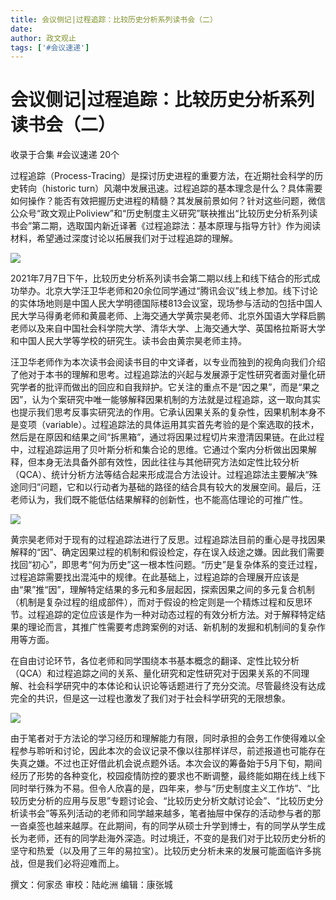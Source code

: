 ```yaml
---
title: 会议侧记|过程追踪：比较历史分析系列读书会（二）
date: 
author: 政文观止
tags: ['#会议速递']
---
```

# 会议侧记|过程追踪：比较历史分析系列读书会（二）


收录于合集 #会议速递 20个

过程追踪（Process-Tracing）是探讨历史进程的重要方法，在近期社会科学的历史转向（historic
turn）风潮中发展迅速。过程追踪的基本理念是什么？具体需要如何操作？能否有效把握历史进程的精髓？其发展前景如何？针对这些问题，微信公众号“政文观止Poliview”和“历史制度主义研究”联袂推出“比较历史分析系列读书会”第二期，选取国内新近译著《过程追踪法：基本原理与指导方针》作为阅读材料，希望通过深度讨论以拓展我们对于过程追踪的理解。

![](/images/88/2.png)

2021年7月7日下午，比较历史分析系列读书会第二期以线上和线下结合的形式成功举办。北京大学汪卫华老师和20余位同学通过“腾讯会议”线上参加。线下讨论的实体场地则是中国人民大学明德国际楼813会议室，现场参与活动的包括中国人民大学马得勇老师和黄晨老师、上海交通大学黄宗昊老师、北京外国语大学释启鹏老师以及来自中国社会科学院大学、清华大学、上海交通大学、英国格拉斯哥大学和中国人民大学等学校的研究生。读书会由黄宗昊老师主持。  

  

汪卫华老师作为本次读书会阅读书目的中文译者，以专业而独到的视角向我们介绍了他对于本书的理解和思考。过程追踪法的兴起与发展源于定性研究者面对量化研究学者的批评而做出的回应和自我辩护。它关注的重点不是“因之果”，而是“果之因”，认为个案研究中唯一能够解释因果机制的方法就是过程追踪，这一取向其实也提示我们思考反事实研究法的作用。它承认因果关系的复杂性，因果机制本身不是变项（variable）。过程追踪法的具体运用其实首先考验的是个案选取的技术，然后是在原因和结果之间“拆黑箱”，通过将因果过程切片来澄清因果链。在此过程中，过程追踪运用了贝叶斯分析和集合论的思维。它通过个案内分析做出因果解释，但本身无法具备外部有效性，因此往往与其他研究方法如定性比较分析（QCA）、统计分析方法等结合起来形成混合方法设计。过程追踪法主要解决“殊途同归”问题，它和以行动者为基础的路径的结合具有较大的发展空间。最后，汪老师认为，我们既不能低估结果解释的创新性，也不能高估理论的可推广性。

![](/images/88/3.jpeg)

黄宗昊老师对于现有的过程追踪法进行了反思。过程追踪法目前的重心是寻找因果解释的“因”、确定因果过程的机制和假设检定，存在误入歧途之嫌。因此我们需要找回“初心”，即思考“何为历史”这一根本性问题。“历史”是复杂体系的变迁过程，过程追踪需要找出混沌中的规律。在此基础上，过程追踪的合理展开应该是由“果”推“因”，理解特定结果的多元和多层起因，探索因果之间的多元复合机制（机制是复杂过程的组成部件），而对于假设的检定则是一个精炼过程和反思环节。过程追踪的定位应该是作为一种对动态过程的有效分析方法。对于解释特定结果的理论而言，其推广性需要考虑跨案例的对话、新机制的发掘和机制间的复杂作用等方面。

  

在自由讨论环节，各位老师和同学围绕本书基本概念的翻译、定性比较分析（QCA）和过程追踪之间的关系、量化研究和定性研究对于因果关系的不同理解、社会科学研究中的本体论和认识论等话题进行了充分交流。尽管最终没有达成完全的共识，但是这一过程也激发了我们对于社会科学研究的无限想象。

![](/images/88/4.jpeg)

由于笔者对于方法论的学习经历和理解能力有限，同时承担的会务工作使得难以全程参与聆听和讨论，因此本次的会议记录不像以往那样详尽，前述报道也可能存在失真之嫌。不过也正好借此机会说点题外话。本次会议的筹备始于5月下旬，期间经历了形势的各种变化，校园疫情防控的要求也不断调整，最终能如期在线上线下同时举行殊为不易。但令人欣喜的是，四年来，参与“历史制度主义工作坊”、“比较历史分析的应用与反思”专题讨论会、“比较历史分析文献讨论会”、“比较历史分析读书会”等系列活动的老师和同学越来越多，笔者抽屉中保存的活动参与者的那一沓桌签也越来越厚。在此期间，有的同学从硕士升学到博士，有的同学从学生成长为老师，还有的同学赴海外深造。时过境迁，不变的是我们对于比较历史分析的坚守和热爱（以及用了三年的易拉宝）。比较历史分析未来的发展可能面临许多挑战，但是我们必将迎难而上。  

  

撰文：何家丞 审校：陆屹洲 编辑：康张城

